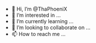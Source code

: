 - 👋 Hi, I’m @ThaPhoeniX
- 👀 I’m interested in ...
- 🌱 I’m currently learning ...
- 💞️ I’m looking to collaborate on ...
- 📫 How to reach me ...

<!---
ThaPhoeniX/ThaPhoeniX is a ✨ special ✨ repository because its `README.md` (this file) appears on your GitHub profile.
You can click the Preview link to take a look at your changes.
--->
